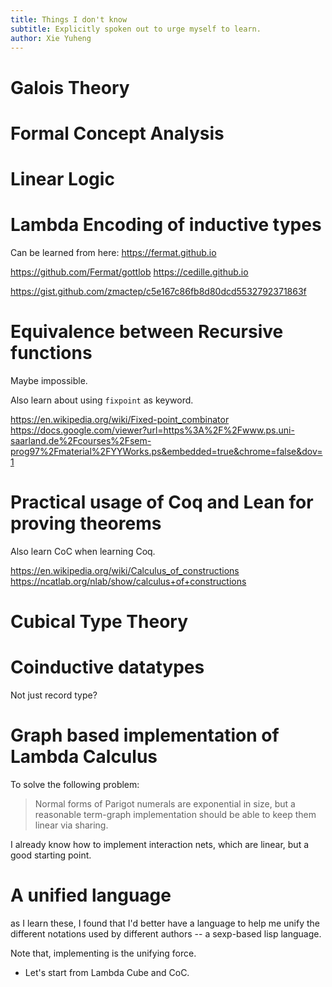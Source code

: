 ```yaml
---
title: Things I don't know
subtitle: Explicitly spoken out to urge myself to learn.
author: Xie Yuheng
---
```


# Galois Theory

# Formal Concept Analysis

# Linear Logic

# Lambda Encoding of inductive types

Can be learned from here: https://fermat.github.io

https://github.com/Fermat/gottlob
https://cedille.github.io

https://gist.github.com/zmactep/c5e167c86fb8d80dcd5532792371863f

# Equivalence between Recursive functions

Maybe impossible.

Also learn about using `fixpoint` as keyword.

https://en.wikipedia.org/wiki/Fixed-point_combinator
https://docs.google.com/viewer?url=https%3A%2F%2Fwww.ps.uni-saarland.de%2Fcourses%2Fsem-prog97%2Fmaterial%2FYYWorks.ps&embedded=true&chrome=false&dov=1

# Practical usage of Coq and Lean for proving theorems

Also learn CoC when learning Coq.

https://en.wikipedia.org/wiki/Calculus_of_constructions
https://ncatlab.org/nlab/show/calculus+of+constructions

# Cubical Type Theory

# Coinductive datatypes

Not just record type?

# Graph based implementation of Lambda Calculus

To solve the following problem:

> Normal forms of Parigot numerals are exponential in size,
> but a reasonable term-graph implementation
> should be able to keep them linear via sharing.

I already know how to implement interaction nets,
which are linear, but a good starting point.

# A unified language

as I learn these, I found that
I'd better have a language to help me
unify the different notations used by different authors
-- a sexp-based lisp language.

Note that, implementing is the unifying force.

- Let's start from Lambda Cube and CoC.
